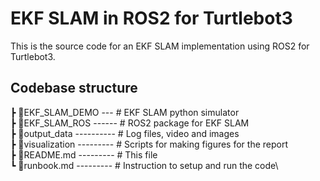 # EKF SLAM in ROS2 for Turtlebot3
This is the source code for an EKF SLAM implementation using ROS2 for Turtlebot3.

## Codebase structure

┣ 📂EKF_SLAM_DEMO --- # EKF SLAM python simulator\
┣ 📂EKF_SLAM_ROS ------ # ROS2 package for EKF SLAM\
┣ 📂output_data ---------- # Log files, video and images\
┣ 📂visualization --------- # Scripts for making figures for the report\
 ┣ 📜README.md --------- # This file\
 ┗ 📜runbook.md --------- # Instruction to setup and run the code\
